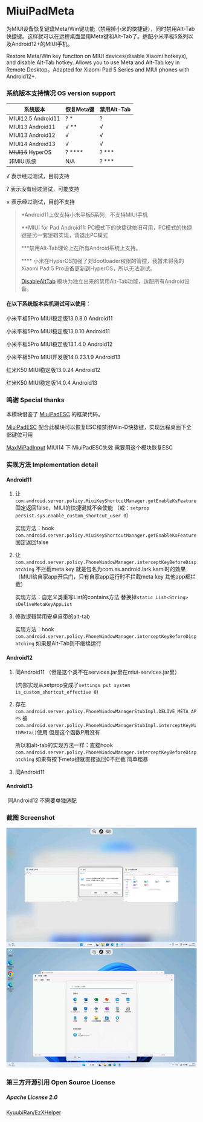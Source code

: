 # MiuiPadMeta

为MIUI设备恢复键盘Meta/Win键功能（禁用掉小米的快捷键），同时禁用Alt-Tab快捷键。这样就可以在远程桌面里用Meta键和Alt-Tab了。适配小米平板5系列以及Android12+的MIUI手机。

Restore Meta/Win key function on MIUI devices(disable Xiaomi hotkeys), and disable Alt-Tab hotkey. Allows you to use Meta and Alt-Tab key in Remote Desktop。Adapted for Xiaomi Pad 5 Series and MIUI phones with Android12+.



### 系统版本支持情况 OS version support

| 系统版本           | 恢复Meta键 | 禁用Alt-Tab |
| ------------------ | ---------- | ----------- |
| MIUI12.5 Android11 | ? *         | ?           |
| MIUI13 Android11   | √ **         | √           |
| MIUI13 Android12   | √          | √           |
| MIUI14 Android13   | √          | √           |
| ~~MIUI15~~ HyperOS         | ? ****        | ? ***         |
| 非MIUI系统         | N/A        | ? ***        |

√ 表示经过测试，目前支持

? 表示没有经过测试，可能支持

× 表示经过测试，目前不支持

> *Android11上仅支持小米平板5系列，不支持MIUI手机
>
> **MIUI for Pad Android11: PC模式下的快捷键依旧可用，PC模式的快捷键是另一套逻辑实现，请退出PC模式
>
> ***禁用Alt-Tab理论上在所有Android系统上支持。
>
> **** 小米在HyperOS加强了对Bootloader权限的管控，我暂未将我的Xiaomi Pad 5 Pro设备更新到HyperOS，所以无法测试。
>
> [DisableAltTab](https://modules.lsposed.org/module/pub.chara.disablealttab) 模块为独立出来的禁用Alt-Tab功能，适配所有Android设备。



#### 在以下系统版本实机测试可以使用：

小米平板5Pro MIUI稳定版13.0.8.0 Android11

小米平板5Pro MIUI稳定版13.0.10 Android11

小米平板5Pro MIUI稳定版13.1.4.0 Android12

小米平板5Pro MIUI开发版14.0.23.1.9 Android13

红米K50 MIUI稳定版13.0.24 Android12

红米K50 MIUI稳定版14.0.4 Android13



### 鸣谢 Special thanks

本模块借鉴了 [MiuiPadESC](https://github.com/YifePlayte/MiuiPadESC) 的框架代码。

[MiuiPadESC](https://modules.lsposed.org/module/com.yifeplayte.miuipadesc) 配合此模块可以恢复ESC和禁用Win-D快捷键，实现远程桌面下全部键位可用

[MaxMiPadInput](https://modules.lsposed.org/module/com.yifeplayte.maxmipadinput) MIUI14 下 MiuiPadESC失效 需要用这个模块恢复ESC

### 实现方法 Implementation detail

#### Android11

1. 让`com.android.server.policy.MiuiKeyShortcutManager.getEnableKsFeature`固定返回false，MIUI的快捷键就不会使能
   （或：`setprop persist.sys.enable_custom_shortcut_user 0`）

   实现方法：hook `com.android.server.policy.MiuiKeyShortcutManager.getEnableKsFeature` 固定返回false

2. 让`com.android.server.policy.PhoneWindowManager.interceptKeyBeforeDispatching` 不拦截meta key 就是包名为com.ss.android.lark.kami时的效果（MIUI给自家app开后门，只有自家app运行时不拦截meta key 其他app都拦截）

   实现方法：自定义类重写List的contains方法 替换掉`static List<String> sDeliveMetaKeyAppList`

3. 修改逻辑禁用安卓自带的alt-tab

   实现方法：hook `com.android.server.policy.PhoneWindowManager.interceptKeyBeforeDispatching` 如果是Alt-Tab则不继续运行

#### Android12

1. 同Android11 （但是这个类不在services.jar里在miui-services.jar里）

   (内部实现从setprop变成了`settings put system is_custom_shortcut_effective 0`)

2. 存在`com.android.server.policy.PhoneWindowManagerStubImpl.DELIVE_META_APPS` 被`com.android.server.policy.PhoneWindowManagerStubImpl.interceptKeyWithMeta()`使用 但是这个函数P用没有

   所以和alt-tab的实现方法一样：直接hook `com.android.server.policy.PhoneWindowManager.interceptKeyBeforeDispatching` 如果有按下meta键就直接返回0不拦截 简单粗暴

3. 同Android11

#### Android13

​	同Android12 不需要单独适配


### 截图 Screenshot

![Screenshot_2023-01-18-03-08-54-671_com.microsoft.rdc.androidx](README.assets/Screenshot_2023-01-18-03-08-54-671_com.microsoft.rdc.androidx-16741303149715.jpg)
![Screenshot_2023-01-18-03-09-31-674_com.microsoft.rdc.androidx](README.assets/Screenshot_2023-01-18-03-09-31-674_com.microsoft.rdc.androidx.jpg)

### 第三方开源引用 Open Source License

##### Apache License 2.0

[KyuubiRan/EzXHelper](https://github.com/KyuubiRan/EzXHelper)